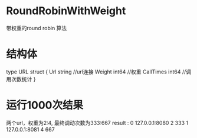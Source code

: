 # RoundRobinWithWeight
带权重的round robin 算法

# 结构体
type URL struct {
	Url       string //url连接
	Weight    int64  //权重
	CallTimes int64  //调用次数统计
}

# 运行1000次结果
两个url，权重为2:4, 最终调动次数为333:667
result : 
0 127.0.0.1:8080 2 333
1 127.0.0.1:8081 4 667
